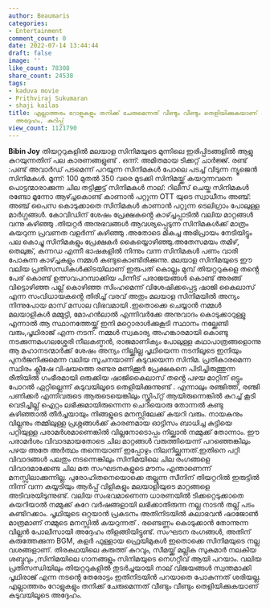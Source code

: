```yaml
---
author: Beaumaris
categories:
- Entertainment
comment_count: 0
date: 2022-07-14 13:44:44
draft: false
image: ''
like_count: 78308
share_count: 24538
tags:
- kaduva movie
- Prithviraj Sukumaran
- shaji kailas
title: എല്ലാത്തരം റോളുകളും തനിക്ക് ചേരുമെന്നത് വീണ്ടും വീണ്ടും തെളിയിക്കുകയാണ് കടുവയിലൂടെ
  അദ്ദേഹം, കുറിപ്പ്
view_count: 1121790
---
```


**Bibin Joy** തിയറ്ററുകളിൽ മലയാള സിനിമയുടെ മുന്നിലെ ഇരിപ്പിടങ്ങളിൽ ആളു കുറയുന്നതിന് പല കാരണങ്ങളുണ്ട് . ഒന്ന്: അമിതമായ ടിക്കറ്റ് ചാർജ്ജ്. രണ്ട് :പണ്ട് അവാർഡ് പടമെന്ന് പറയുന്ന സിനിമകൾ പോലെ പടച്ച് വിടുന്ന ന്യൂജെൻ സിനിമകൾ. മൂന്ന്: 100 മുതൽ 350 വരെ മുടക്കി സിനിമയ്ക്ക് കയറുന്നവനെ പൊട്ടന്മാരാക്കുന്ന ചില തട്ടിക്കൂട്ട് സിനിമകൾ നാല്: റിലീസ് ചെയ്ത സിനിമകൾ രണ്ടോ മൂന്നോ ആഴ്ച്ചകൊണ്ട് കാണാൻ പറ്റുന്ന OTT യുടെ സ്വാധീനം അഞ്ച്: അഞ്ച് പൈസ കൊടുക്കാതെ സിനിമകൾ കാണാൻ പറ്റുന്ന ടെലിഗ്രാം പോലുള്ള മാർഗ്ഗങ്ങൾ. കോവിഡിന് ശേഷം പ്രേക്ഷകൻ്റെ കാഴ്ച്ചപ്പാടിൽ വലിയ മാറ്റങ്ങൾ വന്നു കഴിഞ്ഞു .തിയറ്റർ അനുഭവങ്ങൾ ആവശ്യപ്പെടുന്ന സിനിമകൾക്ക് മാത്രം കയറുന്ന പ്രവണത വളർന്ന് കഴിഞ്ഞു .അതോടെ മികച്ച അഭിപ്രായം നേടിയിട്ടും പല കൊച്ചു സിനിമകളും പ്രേക്ഷകർ കൈയ്യൊഴിഞ്ഞു.അതേസമയം തമിഴ്, തെലുങ്ക്, കന്നഡ എന്നീ ഭാഷകളിൽ നിന്നും വന്ന സിനിമകൾ പണം വാരി പോകുന്ന കാഴ്ച്ചകളും നമ്മൾ കണ്ടുകൊണ്ടിരിക്കുന്നു. മലയാള സിനിമയുടെ ഈ വലിയ പ്രതിസന്ധികൾക്കിടയിലാണ് ഇരുപത് കൊല്ലം മുമ്പ് തിയറ്ററുകളെ തൻ്റെ പേര് കൊണ്ട് ഉത്സവപറമ്പാക്കിയ പിന്നീട് പരാജയങ്ങൾ കൊണ്ട് അരങ്ങ് വിട്ടൊഴിഞ്ഞ പല്ല് കൊഴിഞ്ഞ സിംഹമെന്ന് വിശേഷിക്കപ്പെട്ട ഷാജി കൈലാസ് എന്ന സംവിധായകൻ്റെ തിരിച്ച് വരവ് അതും മലയാള സിനിമയിൽ അന്യം നിന്നുപോയ മാസ് മസാല വിഭവമായി .ഇതൊക്കെ ചെയ്യാൻ നമ്മൾ മലയാളികൾ മമ്മുട്ടി, മോഹൻലാൽ എന്നിവർക്കേ അനുവാദം കൊടുക്കാറുള്ളു എന്നാൽ ആ സ്ഥാനത്തേയ്ക്ക് ഇനി മറ്റൊരാൾക്കുകൂടി സ്ഥാനം നല്ക്കേണ്ടി വരും,പൃഥിരാജ് എന്ന നടന്. നമ്മൾ സ്വകാര്യ അഹങ്കാരമായി കൊണ്ടു നടക്കുന്നമംഗലശ്ശേരി നീലകണ്ഠൻ, രാജമാണിക്യം പോലുള്ള കഥാപാത്രങ്ങളൊന്നു ആ മഹാനടന്മാർക്ക് ശേഷം അന്യം നില്ക്കില്ല പൃഥിയെന്ന നടനിലൂടെ ഇനിയും പുനർജനിക്കുമെന്ന വലിയ സൂചനയാണ് കടുവയെന്ന സിനിമ. പ്രതികാരമെന്ന സ്ഥിരം ക്ലീഷേ വിഷയത്തെ രണ്ടര മണിക്കൂർ പ്രേക്ഷകനെ പിടിച്ചിരുത്തുന്ന രീതിയിൽ ഗംഭീരമായി ഒരുക്കിയ ഷാജികൈലാസ് തൻ്റെ പഴയ മാറ്റിന് ഒട്ടും പോറൽ ഏറ്റില്ലെന്ന് കടുവയിലൂടെ തെളിയിക്കുന്നുണ്ട് . എന്നാലും രഞ്ജിത്ത്, രഞ്ജി പണിക്കർ എന്നിവരുടെ ആരുടെയെങ്കിലും സ്ക്രിപ്റ്റ് ആയിരുന്നെങ്കിൽ കുറച്ച് കൂടി വെടിച്ചില്ല് ഐറ്റം ലഭിക്കുമായിരുന്നെന്ന ചെറിയൊരു തോന്നൽ കണ്ടു കഴിഞ്ഞാൽ തീർച്ചയായും നിങ്ങളുടെ മനസ്സിലേക്ക് കയറി വരും. നായകനും വില്ലനും തമ്മിലുള്ള പ്രശ്നങ്ങൾക്ക് കാരണമായ ഓട്ടിസം ബാധിച്ച കുട്ടിയെ പറ്റിയുള്ള പരാമർശമാണെങ്കിൽ വില്ലനോടൊപ്പം നില്ക്കാൻ നമ്മുക്ക് തോന്നാം. ഈ പരാമർശം വിവാദമായതോടെ ചില മാറ്റങ്ങൾ വരുത്തിയെന്ന് പറഞ്ഞെങ്കിലും പഴയ അതേ അർത്ഥം തന്നെയാണ് ഇപ്പോഴും നിലനില്ക്കുന്നത്.ഇതിനെ പറ്റി വിവാദങ്ങൾ പലതും നടന്നെങ്കിലും സിനിമയിലെ ചില രംഗങ്ങളെ വിവാദമാക്കേണ്ട ചില മത സംഘടനകളുടെ മൗനം എന്താണെന്ന് മനസ്സിലാക്കുന്നില്ല. പുരോഹിതനെയൊക്കെ തല്ലുന്ന സീനിന് തിയറ്ററിൽ ഇരുട്ടിൽ നിന്ന് വന്ന കയ്യടിയും ആർപ്പ് വിളികളും മലയാളിയുടെ മാറ്റങ്ങളെ അടിവരയിടുന്നുണ്ട്. വലിയ സംഭവമാണെന്ന ധാരണയിൽ ടിക്കറ്റെടുക്കാതെ കയറിയാൽ നമ്മുക്ക് കുറേ വർഷങ്ങളായി ലഭിക്കാതിരുന്ന നല്ല നാടൻ തല്ല് പടം കണ്ടിറക്കാം. പൃഥിയുടെ ഒറ്റയാൻ പ്രകടനം അതിനിടയിൽ കലാഭവൻ ഷാജോൺ മാത്രമാണ് നമ്മുടെ മനസ്സിൽ കയറുന്നത് . രണ്ടെണ്ണം കൊടുക്കാൻ തോന്നുന്ന വില്ലൻ പോലീസായി അദ്ദേഹം തിളങ്ങിയിട്ടുണ്ട്. സംഘടന രംഗങ്ങൾ, അതിന് കരുത്തേക്കുന്ന BGM, കളർ ഫുള്ളായ ഫ്രെയിമുകൾ ഇതൊക്കെ സിനിമയുടെ നല്ല വശങ്ങളാണ്. തിരകഥയിലെ കരുത്ത് കുറവും, സീമയ്ക്ക് മല്ലിക സുകുമാർ നലകിയ ശബ്ദവും ,സിനിമയിലെ ഗാനങ്ങളും സിനിമയുടെ നെഗറ്റീവ് ആയി പറയാം. വലിയ പ്രതിസന്ധിയിലും തിയറ്ററുകളിൽ തുടർച്ചയായി നാല് വിജയങ്ങൾ സ്വന്തമാക്കി പൃഥിരാജ് എന്ന നടൻ്റെ തേരോട്ടം ഇതിനിടയിൻ പറയാതെ പോകുന്നത് ശരിയല്ല. എല്ലാത്തരം റോളുകളും തനിക്ക് ചേരുമെന്നത് വീണ്ടും വീണ്ടും തെളിയിക്കുകയാണ് കടുവയിലൂടെ അദ്ദേഹം.